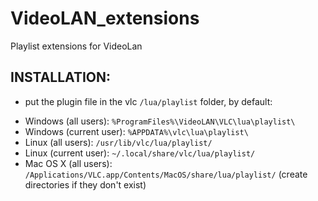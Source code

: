 VideoLAN_extensions
===================
Playlist extensions for VideoLan

INSTALLATION:
--------------
- put the plugin file in the vlc `/lua/playlist` folder, by default:
* Windows (all users): `%ProgramFiles%\VideoLAN\VLC\lua\playlist\`
* Windows (current user): `%APPDATA%\vlc\lua\playlist\`
* Linux (all users): `/usr/lib/vlc/lua/playlist/`
* Linux (current user): `~/.local/share/vlc/lua/playlist/`
* Mac OS X (all users): `/Applications/VLC.app/Contents/MacOS/share/lua/playlist/`
(create directories if they don\'t exist)
